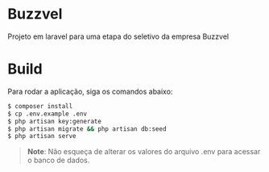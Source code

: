#  Buzzvel
Projeto em laravel para uma etapa do seletivo da empresa  Buzzvel
# Build
Para rodar a aplicação, siga os comandos abaixo:

``` sh
$ composer install
$ cp .env.example .env
$ php artisan key:generate
$ php artisan migrate && php artisan db:seed
$ php artisan serve 
```

>**Note**: Não esqueça de alterar os valores do arquivo .env para acessar o banco de dados.
